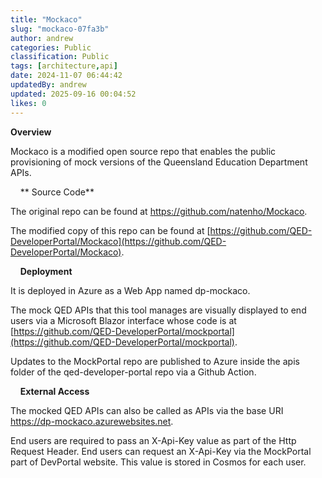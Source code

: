 ```yaml
---
title: "Mockaco"
slug: "mockaco-07fa3b"
author: andrew
categories: Public
classification: Public
tags: [architecture,api]
date: 2024-11-07 06:44:42 
updatedBy: andrew
updated: 2025-09-16 00:04:52 
likes: 0
---
```


**Overview**

Mockaco is a modified open source repo that enables the public provisioning of mock versions of the Queensland Education Department APIs.

&nbsp;
&nbsp;
** Source Code**

The original repo can be found at https://github.com/natenho/Mockaco.
 
The modified copy of this repo can be found at [https://github.com/QED-DeveloperPortal/Mockaco](https://github.com/QED-DeveloperPortal/Mockaco).

&nbsp;
&nbsp;
**Deployment**

It is deployed in Azure as a Web App named dp-mockaco.

The mock QED APIs that this tool manages are visually displayed to end users via a Microsoft Blazor interface whose code is at [https://github.com/QED-DeveloperPortal/mockportal](https://github.com/QED-DeveloperPortal/mockportal).

Updates to the MockPortal repo are published to Azure inside the apis folder of the qed-developer-portal repo via a Github Action.

&nbsp;
&nbsp;
**External Access**

The mocked QED APIs can also be called as APIs via the base URI https://dp-mockaco.azurewebsites.net.

End users are required to pass an X-Api-Key value as part of the Http Request Header. End users can request an X-Api-Key via the MockPortal part of DevPortal website. This value is stored in Cosmos for each user.